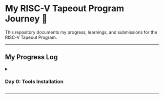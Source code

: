 # My RISC-V Tapeout Program Journey 🚀

This repository documents my progress, learnings, and submissions for the RISC-V Tapeout Program.

---

## My Progress Log

<details>
<summary><h3>Day 0: Tools Installation</h3></summary>

As a Fedora user, I'm using a Distrobox container with an Ubuntu image to ensure compatibility with the required toolchain. This documents the installation of all required EDA tools.

#### 1. Setup the Ubuntu Container

First, I created and entered an Ubuntu container named `DevBox`.

```bash
# Create the container with a home directory in ~/Devel
distrobox create -n DevBox \
  --image ghcr.io/ublue-os/ubuntu-toolbox \
  --init \
  --home $HOME/Devel

# Enter the container shell
distrobox enter DevBox
```
![Distrobox Setup](assets/distrobox_setup.png)

#### 2. Yosys (Synthesis Tool)
Yosys is an open-source framework for Verilog RTL synthesis.

```bash
# Clone the repository
git clone [https://github.com/YosysHQ/yosys.git](https://github.com/YosysHQ/yosys.git)
cd yosys

# Install all required dependencies
sudo apt-get update
sudo apt-get install build-essential clang bison flex \
     libreadline-dev gawk tcl-dev libffi-dev git \
     graphviz xdot pkg-config python3 libboost-system-dev \
     libboost-python-dev libboost-filesystem-dev zlib1g-dev

# Compile and install Yosys
make
sudo make install
```
![Yosys Installation Complete](assets/yosys_install.png)

#### 3. Icarus Verilog (Simulation Tool)
Icarus Verilog (`iverilog`) is used for simulating the Verilog designs.

```bash
sudo apt-get install iverilog
```
![Iverilog Installed](assets/iverilog_version.png)

#### 4. GTKWave (Waveform Viewer)
GTKWave is used to visualize the simulation output (`.vcd` files).

```bash
sudo apt-get install gtkwave
```
![GTKWave Example](assets/gtkwave_example.png)

#### 5. ngspice (Circuit Simulator)
ngspice is an open-source spice simulator for circuit simulation.

```bash
# Download the tarball from [https://sourceforge.net/projects/ngspice/files/](https://sourceforge.net/projects/ngspice/files/)
# Assuming ngspice-37.tar.gz is in the current directory
tar -zxvf ngspice-*.tar.gz
cd ngspice-*
mkdir release
cd release
../configure --with-x --with-readline=yes --disable-debug
make
sudo make install
```
![ngspice Installed](assets/ngspice_install.png)

#### 6. Magic (VLSI Layout Tool)
Magic is a venerable VLSI layout tool.

```bash
# Install dependencies for Magic
sudo apt-get install m4 tcsh csh libx11-dev tcl-dev tk-dev \
     libcairo2-dev mesa-common-dev libglu1-mesa-dev libncurses-dev

# Clone, configure, and install
git clone [https://github.com/RTimothyEdwards/magic.git](https://github.com/RTimothyEdwards/magic.git)
cd magic
./configure
make
sudo make install
```
![Magic VLSI Layout Tool](assets/magic_install.png)

#### 7. OpenLane (RTL to GDSII Flow)
OpenLane is an automated RTL to GDSII flow based on several open-source EDA tools.

```bash
# Install Docker
sudo apt-get update
sudo apt install -y build-essential python3 python3-venv python3-pip make git
sudo apt install -y apt-transport-https ca-certificates curl software-properties-common
curl -fsSL [https://download.docker.com/linux/ubuntu/gpg](https://download.docker.com/linux/ubuntu/gpg) | sudo gpg --dearmor -o /usr/share/keyrings/docker-archive-keyring.gpg
echo "deb [arch=amd64 signed-by=/usr/share/keyrings/docker-archive-keyring.gpg] [https://download.docker.com/linux/ubuntu](https://download.docker.com/linux/ubuntu) $(lsb_release -cs) stable" | sudo tee /etc/apt/sources.list.d/docker.list > /dev/null
sudo apt update
sudo apt install -y docker-ce docker-ce-cli containerd.io

# Add user to the docker group to run docker without sudo
sudo groupadd docker
sudo usermod -aG docker $USER

# A reboot is required after this step for the group changes to take effect.
echo "Please reboot your system now to apply Docker group changes."
```
After rebooting:
```bash
# Test Docker installation
docker run hello-world

# Clone OpenLane and build the environment
cd $HOME
git clone [https://github.com/The-OpenROAD-Project/OpenLane.git](https://github.com/The-OpenROAD-Project/OpenLane.git)
cd OpenLane
make

# Test the OpenLane installation
make test
```
![OpenLane Installation Complete](assets/openlane_test.png)

</details>

---
